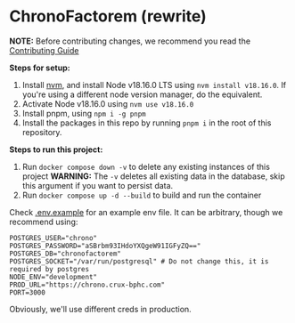 # ChronoFactorem (rewrite)

**NOTE:** Before contributing changes, we recommend you read the [Contributing Guide](./CONTRIBUTING.md)

**Steps for setup:**

1. Install [nvm](https://github.com/nvm-sh/nvm), and install Node v18.16.0 LTS using `nvm install v18.16.0`. If you're using a different node version manager, do the equivalent.
2. Activate Node v18.16.0 using `nvm use v18.16.0`
3. Install pnpm, using `npm i -g pnpm`
4. Install the packages in this repo by running `pnpm i` in the root of this repository.

**Steps to run this project:**

1. Run `docker compose down -v` to delete any existing instances of this project **WARNING:** The `-v` deletes all existing data in the database, skip this argument if you want to persist data.
2. Run `docker compose up -d --build` to build and run the container

Check [.env.example](./.env.example) for an example env file. It can be arbitrary, though we recommend using:

```
POSTGRES_USER="chrono"
POSTGRES_PASSWORD="aSBrbm93IHdoYXQgeW91IGFyZQ=="
POSTGRES_DB="chronofactorem"
POSTGRES_SOCKET="/var/run/postgresql" # Do not change this, it is required by postgres
NODE_ENV="development"
PROD_URL="https://chrono.crux-bphc.com"
PORT=3000
```

Obviously, we'll use different creds in production.
